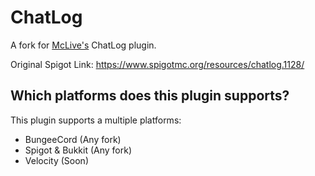 # ChatLog

A fork for [McLive's](https://github.com/McLive/ChatLog) ChatLog plugin.

Original Spigot Link: https://www.spigotmc.org/resources/chatlog.1128/

## Which platforms does this plugin supports?
This plugin supports a multiple platforms:
- BungeeCord (Any fork)
- Spigot & Bukkit (Any fork)
- Velocity (Soon)